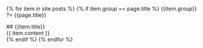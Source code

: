 
<div class="post">
  
  {% for item in site.posts %}
    {% if item.group == page.title %}
      {{item.group}} ?= {{page.title}}
      <div>
        ## {{item.title}}
      </div>
      <div>
        {{ item.content }}
      </div>
    {% endif %}
  {% endfor %}

</div>
